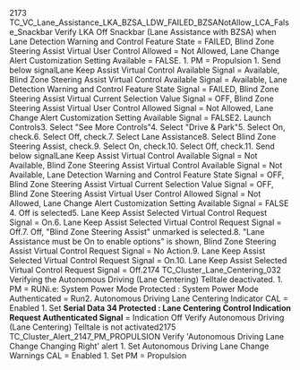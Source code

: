 2173 TC_VC_Lane_Assistance_LKA_BZSA_LDW_FAILED_BZSANotAllow_LCA_False_Snackbar Verify LKA Off Snackbar (Lane Assistance with BZSA) when Lane Detection Warning and Control Feature State = FAILED, Blind Zone Steering Assist Virtual User Control Allowed = Not Allowed, Lane Change Alert Customization Setting Available = FALSE. 1. PM = Propulsion 1. Send below signalLane Keep Assist Virtual Control Available Signal = Available, Blind Zone Steering Assist Virtual Control Available Signal = Available, Lane Detection Warning and Control Feature State Signal = FAILED, Blind Zone Steering Assist Virtual Current Selection Value Signal = OFF, Blind Zone Steering Assist Virtual User Control Allowed Signal = Not Allowed, Lane Change Alert Customization Setting Available Signal = FALSE2. Launch Controls3. Select "See More Controls"4. Select "Drive & Park"5. Select On, check.6. Select Off, check.7. Select Lane Assistance8. Select Blind Zone Steering Assist, check.9. Select On, check.10. Select Off, check.11. Send below signalLane Keep Assist Virtual Control Available Signal = Not Available, Blind Zone Steering Assist Virtual Control Available Signal = Not Available, Lane Detection Warning and Control Feature State Signal = OFF, Blind Zone Steering Assist Virtual Current Selection Value Signal = OFF, Blind Zone Steering Assist Virtual User Control Allowed Signal = Not Allowed, Lane Change Alert Customization Setting Available Signal = FALSE 4. Off is selected5. Lane Keep Assist Selected Virtual Control Request Signal = On.6. Lane Keep Assist Selected Virtual Control Request Signal = Off.7. Off, "Blind Zone Steering Assist" unmarked is selected.8. "Lane Assistance must be On to enable options" is shown, Blind Zone Steering Assist Virtual Control Request Signal = No Action.9. Lane Keep Assist Selected Virtual Control Request Signal = On.10. Lane Keep Assist Selected Virtual Control Request Signal = Off.2174 TC_Cluster_Lane_Centering_032 Verifying the Autonomous Driving (Lane Centering) Telltale deactivated. 1. PM = RUNi.e: System Power Mode Protected : System Power Mode Authenticated = Run2. Autonomous Driving Lane Centering Indicator CAL = Enabled 1. Set **Serial Data 34 Protected : Lane Centering Control Indication Request Authenticated Signal** = Indication Off Verify Autonomous Driving (Lane Centering) Telltale is not activated2175 TC_Cluster_Alert_2147_PM_PROPULSION Verify 'Autonomous Driving Lane Change Changing Right' alert 1. Set Autonomous Driving Lane Change Warnings CAL = Enabled 1. Set PM = Propulsion